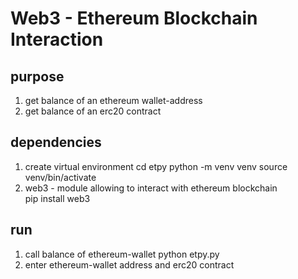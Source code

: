 
<h1>Web3 - Ethereum Blockchain Interaction</h1>

<h2> purpose </h2>

 1) get balance of an ethereum wallet-address
 2) get balance of an erc20 contract

<h2> dependencies </h2>

 1) create virtual environment
      cd etpy
      python -m venv venv
      source venv/bin/activate
 2) web3 - module allowing to interact with ethereum blockchain  
      pip install web3
 
<h2> run </h2>
 
 1) call balance of ethereum-wallet
      python etpy.py
 2) enter ethereum-wallet address and erc20 contract